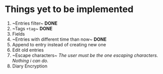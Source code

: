 # Things yet to be implemented

1. ~Entries filter~ **DONE**
2. ~Tags `+tag`~ **DONE**
3. Fields
4. ~Entries with different time than now~ **DONE**
5. Append to entry instead of creating new one
6. Edit old entries
7. ~Escape characters~ *The user must be the one escaping characters. Nothing i can do.*
8. Diary Encryption
